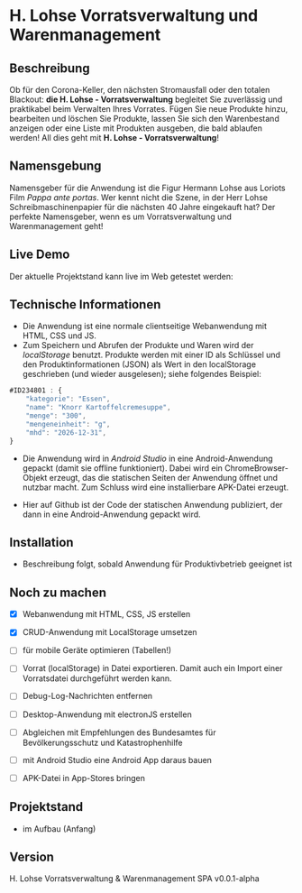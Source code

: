 # H. Lohse Vorratsverwaltung und Warenmanagement

<!-- Hier ein Screenshot -->

## Beschreibung
 Ob für den Corona-Keller, den nächsten Stromausfall oder den totalen Blackout: **die H. Lohse - Vorratsverwaltung**  begleitet Sie zuverlässig und praktikabel beim Verwalten Ihres Vorrates. Fügen Sie neue Produkte hinzu, bearbeiten und löschen Sie Produkte, lassen Sie sich den Warenbestand anzeigen oder eine Liste mit Produkten ausgeben, die bald ablaufen werden! All dies geht mit **H. Lohse - Vorratsverwaltung**!
                                
## Namensgebung
Namensgeber für die Anwendung ist die Figur Hermann Lohse aus Loriots Film *Pappa ante portas*. Wer kennt nicht die Szene, in der Herr Lohse Schreibmaschinenpapier für die nächsten 40 Jahre eingekauft hat? Der perfekte Namensgeber, wenn es um Vorratsverwaltung und Warenmanagement geht!

## Live Demo
Der aktuelle Projektstand kann live im Web getestet werden:

## Technische Informationen
<!-- Speicherung in LocalStorage -->
* Die Anwendung ist eine normale clientseitige Webanwendung mit HTML, CSS und JS.
* Zum Speichern und Abrufen der Produkte und Waren wird der *localStorage* benutzt. Produkte werden mit einer ID als Schlüssel und den Produktinformationen (JSON) als Wert in den localStorage geschrieben (und wieder ausgelesen); siehe folgendes Beispiel:

```javascript
#ID234801 : {
    "kategorie": "Essen",
    "name": "Knorr Kartoffelcremesuppe",
    "menge": "300",
    "mengeneinheit": "g",
    "mhd": "2026-12-31",
}
```
* Die Anwendung wird in *Android Studio* in eine Android-Anwendung gepackt (damit sie offline funktioniert). Dabei wird ein ChromeBrowser-Objekt erzeugt, das die statischen Seiten der Anwendung öffnet und nutzbar macht. Zum Schluss wird eine installierbare APK-Datei erzeugt.

* Hier auf Github ist der Code der statischen Anwendung publiziert, der dann in eine Android-Anwendung gepackt wird.

## Installation
* Beschreibung folgt, sobald Anwendung für Produktivbetrieb geeignet ist

## Noch zu machen
* [x] Webanwendung mit HTML, CSS, JS erstellen
* [x] CRUD-Anwendung mit LocalStorage umsetzen
* [ ] für mobile Geräte optimieren (Tabellen!)
* [ ] Vorrat (localStorage) in Datei exportieren. Damit auch ein Import einer Vorratsdatei durchgeführt werden kann.
* [ ] Debug-Log-Nachrichten entfernen
* [ ] Desktop-Anwendung mit electronJS erstellen
* [ ] Abgleichen mit Empfehlungen des Bundesamtes für Bevölkerungsschutz und Katastrophenhilfe
* [ ] mit Android Studio eine Android App daraus bauen
* [ ] APK-Datei in App-Stores bringen


## Projektstand
* im Aufbau (Anfang)

## Version
H. Lohse Vorratsverwaltung & Warenmanagement SPA v0.0.1-alpha